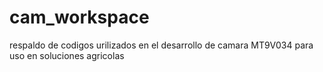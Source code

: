# cam_workspace
respaldo de codigos urilizados en el desarrollo de camara MT9V034 para uso en soluciones agricolas 
